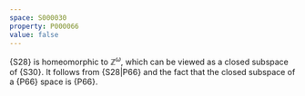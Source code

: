 ```yaml
---
space: S000030
property: P000066
value: false
---
```


{S28} is homeomorphic to $\mathbb Z^\omega$, which can be viewed as a closed subspace of {S30}.
It follows from {S28|P66} and the fact that the closed subspace of a {P66} space is {P66}.
